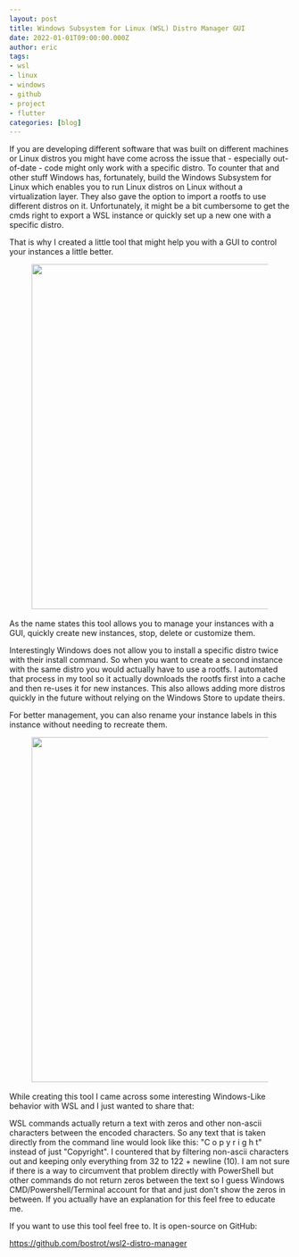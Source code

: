 ```yaml
---
layout: post
title: Windows Subsystem for Linux (WSL) Distro Manager GUI
date: 2022-01-01T09:00:00.000Z
author: eric
tags:
- wsl
- linux
- windows
- github
- project
- flutter
categories: [blog]
---
```


If you are developing different software that was built on different machines or Linux distros you might have come across the issue that - especially out-of-date - code might only work with a specific distro. To counter that and other stuff Windows has, fortunately, build the Windows Subsystem for Linux which enables you to run Linux distros on Linux without a virtualization layer. They also gave the option to import a rootfs to use different distros on it. Unfortunately, it might be a bit cumbersome to get the cmds right to export a WSL instance or quickly set up a new one with a specific distro.

That is why I created a little tool that might help you with a GUI to control your instances a little better.

<figure class="kg-card kg-image-card"><img src="/assets/img/2022/01/image.png" class="kg-image" alt loading="lazy" width="795" height="618" srcset="/assets/img/size/w600/2022/01/image.png 600w,/assets/img/2022/01/image.png 795w" sizes="(min-width: 720px) 720px"></figure>

As the name states this tool allows you to manage your instances with a GUI, quickly create new instances, stop, delete or customize them.

Interestingly Windows does not allow you to install a specific distro twice with their install command. So when you want to create a second instance with the same distro you would actually have to use a rootfs. I automated that process in my tool so it actually downloads the rootfs first into a cache and then re-uses it for new instances. This also allows adding more distros quickly in the future without relying on the Windows Store to update theirs.

For better management, you can also rename your instance labels in this instance without needing to recreate them.

<figure class="kg-card kg-image-card"><img src="/assets/img/2022/01/image-1.png" class="kg-image" alt loading="lazy" width="795" height="618" srcset="/assets/img/size/w600/2022/01/image-1.png 600w,/assets/img/2022/01/image-1.png 795w" sizes="(min-width: 720px) 720px"></figure>

While creating this tool I came across some interesting Windows-Like behavior with WSL and I just wanted to share that:

WSL commands actually return a text with zeros and other non-ascii characters between the encoded characters. So any text that is taken directly from the command line would look like this: "C o p y r i g h t" instead of just "Copyright". I countered that by filtering non-ascii characters out and keeping only everything from 32 to 122 + newline (10). I am not sure if there is a way to circumvent that problem directly with PowerShell but other commands do not return zeros between the text so I guess Windows CMD/Powershell/Terminal account for that and just don't show the zeros in between. If you actually have an explanation for this feel free to educate me.

If you want to use this tool feel free to. It is open-source on GitHub:

<https://github.com/bostrot/wsl2-distro-manager>
